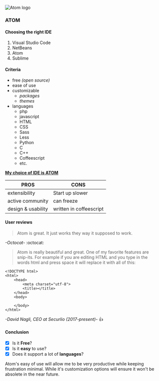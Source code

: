 ![Atom logo](https://upload.wikimedia.org/wikipedia/commons/8/80/Atom_editor_logo.svg)
### ATOM

#### Choosing the right IDE
1. Visual Studio Code
2. NetBeans
3. Atom
4. Sublime

#### Criteria
* free _(open source)_
* ease of use 
* customizable 
  * _packages_
  * _themes_
* languages
  * php
  * javascript
  * HTML
  * CSS
  * Sass
  * Less
  * Python
  * C
  * C++
  * Coffeescript
  * etc. 

[**My choice of IDE is ATOM**](https://atom.io/)


**PROS** | **CONS**
---|---
extensibility  | Start up slower 
active community | can freeze
design & usability | written in coffeescript

#### User reviews
> Atom is great. It just works they way it supposed to work.

 _-Octocat-_ :octocat:
 
> Atom is really beautiful and great.
> One of my favorite features are snip-its. 
> For example if you are editing HTML and you type in the words html and press space it will replace it with all of this:
 
```
<!DOCTYPE html>
<html>
    <head>
        <meta charset="utf-8">
        <title></title>
    </head>
    <body>
        
    </body>
</html>
```
_-David Nagli, CEO at Securlio (2017-present)-_ :+1:


#### Conclusion

- [x] Is it **Free**?
- [x] Is it **easy** to use?
- [x] Does it support a lot of **languages**?

Atom's easy of use will allow me to be very productive while keeping frustration minimal.
While it's customization options will ensure it won't be absolete in the near future.

